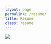 ```yaml
---
layout: page
permalink: /resume/
title: Resume
class: resume
---
```


<img class="resume" src="{{ '/images/Resume-Ahmad_Zaidi.png' | absolute_url }}">